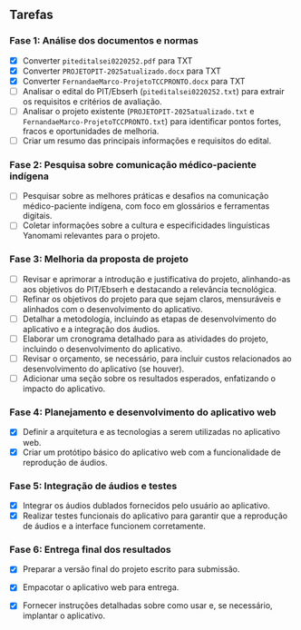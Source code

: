 ## Tarefas

### Fase 1: Análise dos documentos e normas
- [x] Converter `piteditalsei0220252.pdf` para TXT
- [x] Converter `PROJETOPIT-2025atualizado.docx` para TXT
- [x] Converter `FernandaeMarco-ProjetoTCCPRONTO.docx` para TXT
- [ ] Analisar o edital do PIT/Ebserh (`piteditalsei0220252.txt`) para extrair os requisitos e critérios de avaliação.
- [ ] Analisar o projeto existente (`PROJETOPIT-2025atualizado.txt` e `FernandaeMarco-ProjetoTCCPRONTO.txt`) para identificar pontos fortes, fracos e oportunidades de melhoria.
- [ ] Criar um resumo das principais informações e requisitos do edital.

### Fase 2: Pesquisa sobre comunicação médico-paciente indígena
- [ ] Pesquisar sobre as melhores práticas e desafios na comunicação médico-paciente indígena, com foco em glossários e ferramentas digitais.
- [ ] Coletar informações sobre a cultura e especificidades linguísticas Yanomami relevantes para o projeto.

### Fase 3: Melhoria da proposta de projeto
- [ ] Revisar e aprimorar a introdução e justificativa do projeto, alinhando-as aos objetivos do PIT/Ebserh e destacando a relevância tecnológica.
- [ ] Refinar os objetivos do projeto para que sejam claros, mensuráveis e alinhados com o desenvolvimento do aplicativo.
- [ ] Detalhar a metodologia, incluindo as etapas de desenvolvimento do aplicativo e a integração dos áudios.
- [ ] Elaborar um cronograma detalhado para as atividades do projeto, incluindo o desenvolvimento do aplicativo.
- [ ] Revisar o orçamento, se necessário, para incluir custos relacionados ao desenvolvimento do aplicativo (se houver).
- [ ] Adicionar uma seção sobre os resultados esperados, enfatizando o impacto do aplicativo.

### Fase 4: Planejamento e desenvolvimento do aplicativo web
- [x] Definir a arquitetura e as tecnologias a serem utilizadas no aplicativo web.
- [x] Criar um protótipo básico do aplicativo web com a funcionalidade de reprodução de áudios.

### Fase 5: Integração de áudios e testes
- [x] Integrar os áudios dublados fornecidos pelo usuário ao aplicativo.
- [x] Realizar testes funcionais do aplicativo para garantir que a reprodução de áudios e a interface funcionem corretamente.

### Fase 6: Entrega final dos resultados
- [x] Preparar a versão final do projeto escrito para submissão.
- [x] Empacotar o aplicativo web para entrega.
- [x] Fornecer instruções detalhadas sobre como usar e, se necessário, implantar o aplicativo.



